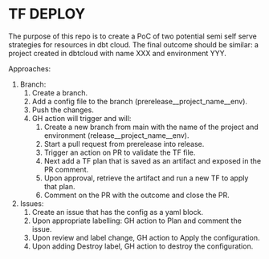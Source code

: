# TF DEPLOY
The purpose of this repo is to create a PoC of two potential semi self serve strategies for resources in dbt cloud. 
The final outcome should be similar: a project created in dbtcloud with name XXX and environment YYY.

Approaches:
1. Branch:
   1. Create a branch.
   2. Add a config file to the branch (prerelease__project_name__env).
   3. Push the changes.
   4. GH action will trigger and will:
      1. Create a new branch from main with the name of the project and environment (release__project_name__env).
      2. Start a pull request from prerelease into release.
      3. Trigger an action on PR to validate the TF file.
      4. Next add a TF plan that is saved as an artifact and exposed in the PR comment.
      5. Upon approval, retrieve the artifact and run a new TF to apply that plan.
      6. Comment on the PR with the outcome and close the PR.
2. Issues:
   1. Create an issue that has the config as a yaml block.
   2. Upon appropriate labelling: GH action to Plan and comment the issue.
   3. Upon review and label change, GH action to Apply the configuration.
   4. Upon adding Destroy label, GH action to destroy the configuration.